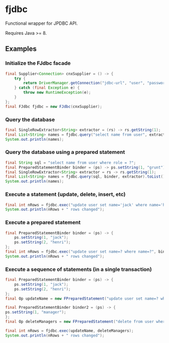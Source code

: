 # fjdbc
Functional wrapper for JPDBC API.

Requires Java >= 8.

## Examples
### Initialize the FJdbc facade
```java
final Supplier<Connection> cnxSupplier = () -> {
	try {
		return DriverManager.getConnection("jdbc-url", "user", "password");
	} catch (final Exception e) {
		throw new RuntimeException(e);
	}
};
final FJdbc fjdbc = new FJdbc(cnxSupplier);
```

### Query the database
```java
final SingleRowExtractor<String> extractor = (rs) -> rs.getString(1);
final List<String> names = fjdbc.query("select name from user", extractor).toList();
System.out.println(names);
```

### Query the database using a prepared statement
```java
final String sql = "select name from user where role = ?";
final PreparedStatementBinder binder = (ps) -> ps.setString(1, "grunt");
final SingleRowExtractor<String> extractor = rs -> rs.getString(1);
final List<String> names = fjdbc.query(sql, binder, extractor).toList();
System.out.println(names);
```

### Execute a statement (update, delete, insert, etc)
```java
final int nRows = fjdbc.exec("update user set name='jack' where name='henri'");
System.out.println(nRows + " rows changed");
```

### Execute a prepared statement
```java
final PreparedStatementBinder binder = (ps) -> {
	ps.setString(1, "jack");
	ps.setString(2, "henri");
};
final int nRows = fjdbc.exec("update user set name=? where name=?", binder);
System.out.println(nRows + " rows changed");
```

### Execute a sequence of statements (in a single transaction)
```java
final PreparedStatementBinder binder = (ps) -> {
	ps.setString(1, "jack");
	ps.setString(2, "henri");
};
final Op updateName = new FPreparedStatement("update user set name=? where name=?", binder);

final PreparedStatementBinder binder2 = (ps) -> {
ps.setString(1, "manager");
};
final Op deleteManagers = new FPreparedStatement("delete from user where role=?", binder2);

final int nRows = fjdbc.exec(updateName, deleteManagers);
System.out.println(nRows + " rows changed");
```
